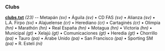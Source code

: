 

### Clubs


**[clubs.txt](clubs.txt)** _(23)_ -- 
Metapán _(sv)_ •
Águila _(sv)_ •
CD FAS _(sv)_ •
Alianza _(sv)_ •
L.A. Firpo _(sv)_ •
Alajuelense _(cr)_ •
Herediano _(cr)_ •
Cartaginés _(cr)_ •
Olimpia _(hn)_ •
Marathón _(hn)_ •
Real España _(hn)_ •
Motagua _(hn)_ •
Victoria _(hn)_ •
Municipal _(gt)_ •
Xelajú _(gt)_ •
Comunicaciones _(gt)_ •
Heredia _(gt)_ •
Chorrillo _(pa)_ •
Tauro _(pa)_ •
Árabe Unido _(pa)_ •
San Francisco _(pa)_ •
Sporting SM _(pa)_ •
R. Estelí _(ni)_




